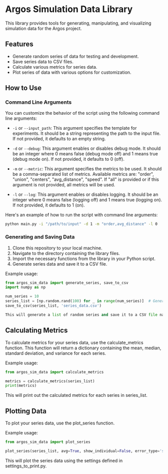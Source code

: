 # Argos Simulation Data Library

This library provides tools for generating, manipulating, and visualizing simulation data for the Argos project.

## Features

- Generate random series of data for testing and development.
- Save series data to CSV files.
- Calculate various metrics for series data.
- Plot series of data with various options for customization.

## How to Use

### Command Line Arguments

You can customize the behavior of the script using the following command line arguments:

- `-i` or `--input_path`: This argument specifies the template for experiments. It should be a string representing the path to the input file. If not provided, it defaults to an empty string.

- `-d` or `--debug`: This argument enables or disables debug mode. It should be an integer where 0 means false (debug mode off) and 1 means true (debug mode on). If not provided, it defaults to 0 (off).

- `-m` or `--metric`: This argument specifies the metrics to be used. It should be a comma-separated list of metrics. Available metrics are: "order", "union", "centers", "avg_distance", "speed". If "all" is provided or if this argument is not provided, all metrics will be used.

- `-l` or `--log`: This argument enables or disables logging. It should be an integer where 0 means false (logging off) and 1 means true (logging on). If not provided, it defaults to 1 (on).

Here's an example of how to run the script with command line arguments:

```bash
python main.py -i "/path/to/input" -d 1 -m "order,avg_distance" -l 0
```

### Generating and Saving Data

1. Clone this repository to your local machine.
2. Navigate to the directory containing the library files.
3. Import the necessary functions from the library in your Python script.
4. Generate series data and save it to a CSV file.

Example usage:

```python
from argos_sim_data import generate_series, save_to_csv
import numpy as np

num_series = 10
series_list = [np.random.rand(100) for _ in range(num_series)]  # Generate random series for demonstration
save_to_csv(series_list, 'series_data.csv')

This will generate a list of random series and save it to a CSV file named 'series_data.csv'.

```

## Calculating Metrics

To calculate metrics for your series data, use the calculate_metrics function. This function will return a dictionary containing the mean, median, standard deviation, and variance for each series.

Example usage:

```python
from argos_sim_data import calculate_metrics

metrics = calculate_metrics(series_list)
print(metrics)
```


This will print out the calculated metrics for each series in series_list.


## Plotting Data
To plot your series data, use the plot_series function.

Example usage:
```python
from argos_sim_data import plot_series

plot_series(series_list, avg=True, show_individual=False, error_type='se', to_pdf=True)
```
This will plot the series data using the settings defined in settings_to_print.py.

